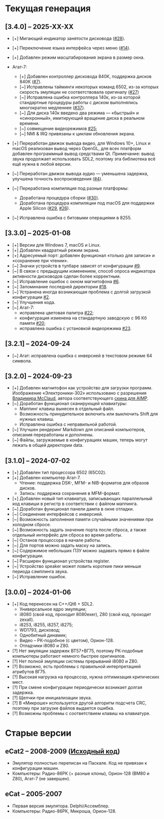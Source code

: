 # Текущая генерация

## [3.4.0] &ndash; 2025-XX-XX
- [+] Мигающий индикатор занятости дисковода ([#28](../../issues/28)). 
- [+] Переключение языка интерфейса через меню ([#14](../../issues/14)). 
- [+] Добавлен режим масштабирования экрана в размер окна.
- Агат-7: 
    - [+] Добавлен контроллер дисковода 840К, поддержка дисков 840К ([#7](../../issues/7)).
    - [~] Исправлены тайминги некоторых команд 6502, из-за которых скорость эмуляции не соответствовала оригиналу ([#27](../../issues/27))
    - [~] Исправлена ошибка контроллера 140к, из-за которой стандартные процедуры работы с диском выполнялись многократно медленнее ([#37](../../issues/37)).
    - [~] Для диска 140к введено два режима &mdash; &laquo;быстрый&raquo; и &laquo;синхронный&raquo;, имитирующий вращение диска в реальном времени. 
    - [~] совмещение видеорежимов [#25](../../issues/25);
    - [~] NMI & IRQ привязаны к циклам обновления экрана.
- [+] Переработан движок вывода видео, для Windows 10+, Linux и macOS реализован вывод через OpenGL, для всех платформ добавлен программный вывод средствами Qt. Примечание: вывод звука продолжает использовать SDL2, поэтому эта библиотека всё ещё нужна в любой версии.
- [~] Переработан движок вывода аудио &mdash; уменьшена задержка, улучшена точность воспроизведения ([#4](../../issues/4)). 
- [~] Переработана компиляция под разные платформы: 
    - Доработана процедура сборки ([#30](../../issues/30)). 
    - Доработана процедура компиляции под macOS для поддержки Apple Silicon ([#29](../../issues/29), [#26](../../issues/26)). 

- [~] Исправлена ошибка с битовыми операциями в 8255. 

## [3.3.0] &ndash; 2025-01-08
- [+] Версии для Windows 7, macOS и Linux.
- [+] Добавлен квадратный режим экрана.
- [+] Адресуемый порт: добавлен функционал &laquo;только для записи&raquo; и &laquo;сохранение при чтении&raquo;.
- [~] Значки устройств в тулбаре зависят от конфигурации [#9](../../issues/9). 
- [~] В связи с предыдущим изменением, способ опроса индикатора активности дисководов сделан более корректным.
- [~] Исправление ошибок с окном магнитофона [#6](../../issues/6).
- [~] Запоминание последней директории [#18](../../issues/18).
- [~] Устранена иногда возникающая проблема с долгой загрузкой конфигурации [#2](../../issues/2).
- [~] Улучшения кода.
- [~] Агат-7: 
    - исправлена цветовая палитра [#22](../../issues/22);
    - конфигурация изменена на стандартную заводскую с 96 Кб памяти [#20](../../issues/20);
    - исправлена ошибка с установкой видеорежима [#23](../../issues/23).

## [3.2.1] &ndash; 2024-09-24
- [~] Агат: исправлена ошибка с инверсией в текстовом режиме 64 символа. 

## [3.2.0] &ndash; 2024-09-23
- [+] Добавлен магнитофон как устройство для загрузки программ. Изображение &laquo;Электроники-302&raquo; использовано с разрешения [Владимира McClaud](http://www.mcclaud.ru), автора соответствующего [скина для AIMP](http://www.mcclaud.ru/oldgram/aimp_skin.htm). 
- [~] Доработан функционал сканирующей клавиатуры: 
    - Маппинг клавиш вынесен в отдельный файл.
    - Возможность принудительное включить или выключить Shift для нужных клавиш.
    - Исправлена ошибка с неправильной работой.
- [~] Улучшен рендеринг Markdown для описаний компьютеров, описания переработаны и дополнены. 
- [~] Файлы, загружаемые в конфигурациях машин, теперь могут лежать в общей директории data.

## [3.1.0] &ndash; 2024-07-02
- [+] Добавлен тип процессора 6502 (65C02).
- [+] Добавлен компьютер Агат-7.
    - Чтение: поддержка DSK-, MFM- и NIB-форматов для образов дисков.
    - Запись: поддержка сохранения в MFM-формат.
- [+] Добавлен новый тип клавиатур, записывающих параллельный код клавиши в регистр в соответствии с файлом маппинга.
- [~] Доработан функционал панели дампа в окне отладки.
- [~] Соединение интерфейсов с инверсией.
- [~] Возможность заполнения памяти случайными значениями при холодном сбросе.
- [~] Возможность задать значение порта после сброса, а также отдельный интерфейс для сброса во время работы.
- [~] Останов процессора в начале работы.
- [~] Для портов можно задать маску на запись.
- [~] Содержимое небольших ПЗУ можно задавать прямо в файле конфигурации.
- [~] Расширен функционал устройства register.
- [~] Устройство speaker может ловить короткие пики меньше периода сэмплинга звука.
- [~] Исправление ошибок.

## [3.0.0] &ndash; 2024-01-06
- [+] Код перенесен на C++/Qt6 + SDL2.
    - Универсальное ядро эмуляции; 
    - i8080 (свой код, проходит 8080exer), Z80 (свой код, проходит zexall).
    - i8253, i8255, i8257, i8275;
    - WD1793, дисковод;
    - Однобитный динамик;
    - Видео &ndash; РК-подобное (с цветом), Орион-128.
    - Отладчики i8080 и Z80.
- [?] Нет эмуляции задержек ВТ57+ВГ75, поэтому РК-подобные компьютеры работают немного быстрее оригиналов.
- [?] Нет полной эмуляции системы прерываний i8080 и Z80.
- [?] Возможно, есть проблемы с правильной интерпретацией атрибутов ВГ75.
- [?] Высокая нагрузка на процессор, нужна оптимизация критических мест.
- [?] При смене конфигурации периодически возникает долгая задержка.
- [?] Щелчки при инициализации звука.
- [?] В «Микроше» используется другой алгоритм подсчета CRC, поэтому при загрузке файлов выдается ошибка.
- [?] Возможны проблемы с соответствием клавиш на клавиатуре.
  
# Старые версии

## eCat2 &ndash; 2008-2009 ([Исходный код](https://github.com/Ptr314/ecat2))
* Эмулятор полностью переписан на Паскале. Код не привязан к конфигурации машин. 
* Компьютеры: Радио-86РК (+ разные клоны), Орион-128 (ВМ80 и Z80), Агат-7 (не завершен).

## eCat &ndash; 2005-2007
* Первая версия эмулятора. Delphi/Ассемблер. 
* Компьютеры: Радио-86РК, Микроша, Орион-128.
